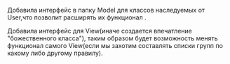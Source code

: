 Добавила интерфейс в папку Model для классов наследуемых от User,что позволит расширять их функционал .

Добавила интерфейс для View(иначе создается впечатление "божественного класса"),
таким образом будет возможность менять функционал самого View(если мы захотим составлять списки групп по какому либо другому правилу).
  
